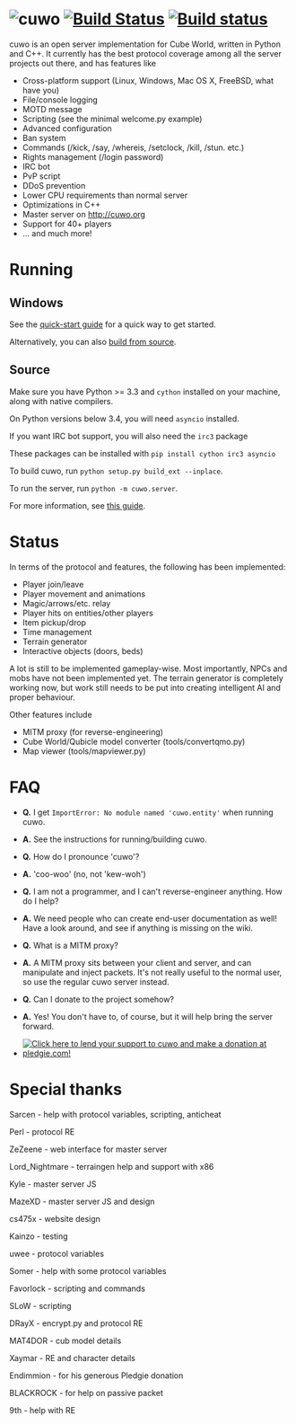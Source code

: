 ![cuwo](http://mp2.dk/cuwo/logo.png)
[![Build Status](https://travis-ci.org/matpow2/cuwo.svg?branch=master)](https://travis-ci.org/matpow2/cuwo) [![Build status](https://ci.appveyor.com/api/projects/status/t1ik17xyn26b8rx7?svg=true)](https://ci.appveyor.com/project/matpow2/cuwo)
====

cuwo is an open server implementation for Cube World, written in Python and
C++. It currently has the best protocol coverage among all the server projects
out there, and has features like

* Cross-platform support (Linux, Windows, Mac OS X, FreeBSD, what have you)
* File/console logging
* MOTD message
* Scripting (see the minimal welcome.py example)
* Advanced configuration
* Ban system
* Commands (/kick, /say, /whereis, /setclock, /kill, /stun. etc.)
* Rights management (/login password)
* IRC bot
* PvP script
* DDoS prevention
* Lower CPU requirements than normal server
* Optimizations in C++
* Master server on http://cuwo.org
* Support for 40+ players
* ... and much more!

Running
=======

Windows
-------

See the
[quick-start guide](https://github.com/matpow2/cuwo/wiki/Quickstart) for a
quick way to get started.

Alternatively, you can also
[build from source](https://github.com/matpow2/cuwo/wiki/WindowsSource).

Source
------

Make sure you have Python >= 3.3 and `cython` installed on your machine, along
with native compilers.

On Python versions below 3.4, you will need `asyncio` installed.

If you want IRC bot support, you will also need the `irc3` package

These packages can be installed with `pip install cython irc3 asyncio`

To build cuwo, run `python setup.py build_ext --inplace`.

To run the server, run `python -m cuwo.server`.

For more information, see
[this guide](https://github.com/matpow2/cuwo/wiki/BuildSource).

Status
======

In terms of the protocol and features, the following has been implemented:
* Player join/leave
* Player movement and animations
* Magic/arrows/etc. relay
* Player hits on entities/other players
* Item pickup/drop
* Time management
* Terrain generator
* Interactive objects (doors, beds)

A lot is still to be implemented gameplay-wise. Most importantly, NPCs and mobs
have not been implemented yet. The terrain generator is completely working now,
but work still needs to be put into creating intelligent AI and proper
behaviour.

Other features include
* MITM proxy (for reverse-engineering)
* Cube World/Qubicle model converter (tools/convertqmo.py)
* Map viewer (tools/mapviewer.py)

FAQ
===

* **Q.** I get `ImportError: No module named 'cuwo.entity'` when running cuwo.

* **A.** See the instructions for running/building cuwo.

* **Q.** How do I pronounce 'cuwo'?

* **A.** 'coo-woo' (no, not 'kew-woh')

* **Q.** I am not a programmer, and I can't reverse-engineer anything. How do
         I help?

* **A.** We need people who can create end-user documentation as well! Have a
         look around, and see if anything is missing on the wiki.

* **Q.** What is a MITM proxy?

* **A.** A MITM proxy sits between your client and server, and can manipulate
         and inject packets. It's not really useful to the normal user, so
         use the regular cuwo server instead.

* **Q.** Can I donate to the project somehow?

* **A.** Yes! You don't have to, of course, but it will help bring
         the server forward.

* [![Click here to lend your support to cuwo and make a donation at pledgie.com!](http://pledgie.com/campaigns/24724.png?skin_name=chrome)](http://pledgie.com/campaigns/24724)

Special thanks
==============

Sarcen - help with protocol variables, scripting, anticheat

Perl - protocol RE

ZeZeene - web interface for master server

Lord_Nightmare - terraingen help and support with x86

Kyle - master server JS

MazeXD - master server JS and design

cs475x - website design

Kainzo - testing

uwee - protocol variables

Somer - help with some protocol variables

Favorlock - scripting and commands

SLoW - scripting

DRayX - encrypt.py and protocol RE

MAT4DOR - cub model details

Xaymar - RE and character details

Endimmion - for his generous Pledgie donation

BLACKROCK - for help on passive packet

9th - help with RE
